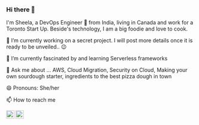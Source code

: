 ### Hi there 👋

<!--
**sheelask/sheelask** is a ✨ _special_ ✨ repository because its `README.md` (this file) appears on your GitHub profile.

Here are some ideas to get you started:

- 🔭 I’m currently working on ...
- 🌱 I’m currently learning ...
- 👯 I’m looking to collaborate on ...
- 🤔 I’m looking for help with ...
- 💬 Ask me about ...
- 📫 How to reach me: ...
- 😄 Pronouns: ...
- ⚡ Fun fact: ...
-->



I'm Sheela, a DevOps Engineer 🚀 from India, living in Canada and work for a Toronto Start Up. Beside's technology, I am a big foodie and love to cook.

🔭 I’m currently working on a secret project. I will post more details once it is ready to be unveiled.. :wink:

🌱 I’m currently fascinated by and learning Serverless frameworks

💬 Ask me about ... AWS, Cloud Migration, Security on Cloud, Making your own sourdough starter, ingredients to the best pizza dough in town

😄 Pronouns: She/her

📫 How to reach me

<a href="https://www.linkedin.com/in/ksheela/">
  <img align="left" alt="Sheela's LinkdeIN" width="22px" src="https://cdn.jsdelivr.net/npm/simple-icons@v3/icons/linkedin.svg" />
</a>
<a href="https://www.reddit.com/user/sheelakal/">
  <img align="left" alt="Sheela's Reddit" width="22px" src="https://cdn.jsdelivr.net/npm/simple-icons@v3/icons/reddit.svg" />
</a>


